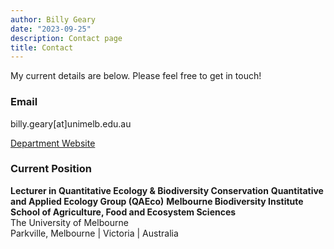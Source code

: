 ```yaml
---
author: Billy Geary
date: "2023-09-25"
description: Contact page
title: Contact
---
```


My current details are below. Please feel free to get in touch!

### **Email**

billy.geary\[at\]unimelb.edu.au

[Department Website](http://findanexpert.unimelb.edu.au/profile/1055305-billy-geary)

### **Current Position**

**Lecturer in Quantitative Ecology & Biodiversity Conservation**
**Quantitative and Applied Ecology Group (QAEco)**
**Melbourne Biodiversity Institute**
**School of Agriculture, Food and Ecosystem Sciences**   
The University of Melbourne   
Parkville, Melbourne | Victoria | Australia   


